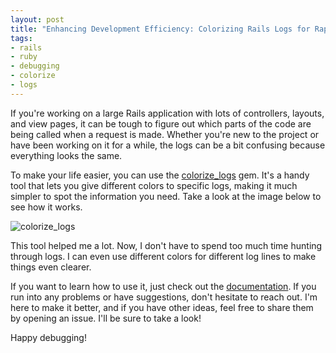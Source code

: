 ```yaml
---
layout: post
title: "Enhancing Development Efficiency: Colorizing Rails Logs for Rapid Debugging"
tags:
- rails
- ruby
- debugging
- colorize
- logs
---
```


If you're working on a large Rails application with lots of controllers, layouts,
and view pages, it can be tough to figure out which parts of the code are being
called when a request is made. Whether you're new to the project or have been
working on it for a while, the logs can be a bit confusing because everything
looks the same.

To make your life easier, you can use the [colorize_logs](https://github.com/mechanicles/colorize_logs)
gem. It's a handy tool that lets you give different colors to specific logs,
making it much simpler to spot the information you need. Take a look at the
image below to see how it works.

![colorize_logs](https://user-images.githubusercontent.com/77895/270565495-a75fc46d-b574-4fbe-9976-998abbf0b7b7.png)

This tool helped me a lot. Now, I don't have to spend too much 
time hunting through logs. I can even use different colors for different log
lines to make things even clearer.

If you want to learn how to use it, just check out the [documentation](https://github.com/mechanicles/colorize_logs).
If you run into any problems or have suggestions, don't hesitate to reach out.
I'm here to make it better, and if you have other ideas, feel free to share them
by opening an issue. I'll be sure to take a look!

Happy debugging!
